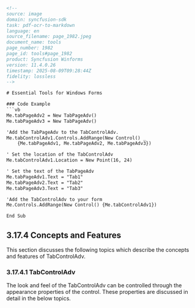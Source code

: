 ```html
<!-- 
source: image
domain: syncfusion-sdk
task: pdf-ocr-to-markdown
language: en
source_filename: page_1982.jpeg
document_name: tools
page_number: 1982
page_id: tools#page_1982
product: Syncfusion Winforms
version: 11.4.0.26
timestamp: 2025-08-09T09:28:44Z
fidelity: lossless
-->

# Essential Tools for Windows Forms

### Code Example
```vb
Me.tabPageAdv2 = New TabPageAdv()
Me.tabPageAdv3 = New TabPageAdv()

'Add the TabPageAdv to the TabControlAdv.
Me.tabControlAdv1.Controls.AddRange(New Control() _
	{Me.tabPageAdv1, Me.tabPageAdv2, Me.tabPageAdv3})

' Set the location of the TabControlAdv
Me.tabControlAdv1.Location = New Point(16, 24)

' Set the text of the TabPageAdv
Me.tabPageAdv1.Text = "Tab1"
Me.tabPageAdv2.Text = "Tab2"
Me.tabPageAdv3.Text = "Tab3"

'Add the TabControlAdv to your form
Me.Controls.AddRange(New Control() {Me.tabControlAdv1})

End Sub
```

## 3.17.4 Concepts and Features

This section discusses the following topics which describe the concepts and features of TabControlAdv.

### 3.17.4.1 TabControlAdv

The look and feel of the TabControlAdv can be controlled through the appearance properties of the control. These properties are discussed in detail in the below topics.
```